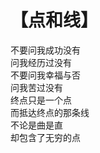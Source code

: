 # 【点和线】

不要问我成功没有   
问我经历过没有   
不要问我幸福与否   
问我苦过没有   
终点只是一个点   
而抵达终点的那条线   
不论是曲是直   
却包含了无穷的点   
